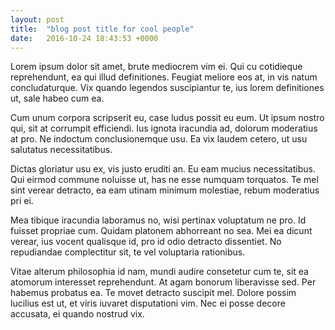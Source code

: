 ```yaml
---
layout: post
title:  "blog post title for cool people"
date:   2016-10-24 18:43:53 +0000
---
```



Lorem ipsum dolor sit amet, brute mediocrem vim ei. Qui cu cotidieque reprehendunt, ea qui illud definitiones. Feugiat meliore eos at, in vis natum concludaturque. Vix quando legendos suscipiantur te, ius lorem definitiones ut, sale habeo cum ea.

Cum unum corpora scripserit eu, case ludus possit eu eum. Ut ipsum nostro qui, sit at corrumpit efficiendi. Ius ignota iracundia ad, dolorum moderatius at pro. Ne indoctum conclusionemque usu. Ea vix laudem cetero, ut usu salutatus necessitatibus.

Dictas gloriatur usu ex, vis justo eruditi an. Eu eam mucius necessitatibus. Qui eirmod commune noluisse ut, has ne esse numquam torquatos. Te mel sint verear detracto, ea eam utinam minimum molestiae, rebum moderatius pri ei.

Mea tibique iracundia laboramus no, wisi pertinax voluptatum ne pro. Id fuisset propriae cum. Quidam platonem abhorreant no sea. Mei ea dicunt verear, ius vocent qualisque id, pro id odio detracto dissentiet. No repudiandae complectitur sit, te vel voluptaria rationibus.

Vitae alterum philosophia id nam, mundi audire consetetur cum te, sit ea atomorum interesset reprehendunt. At agam bonorum liberavisse sed. Per habemus probatus ea. Te movet detracto suscipit mel. Dolore possim lucilius est ut, et viris iuvaret disputationi vim. Nec ei posse decore accusata, ei quando nostrud vix.
